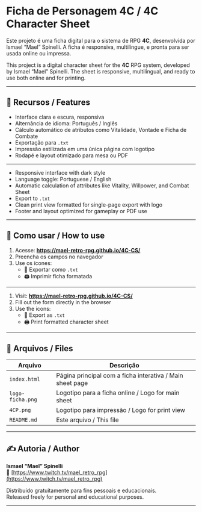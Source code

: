 # Ficha de Personagem 4C / 4C Character Sheet

Este projeto é uma ficha digital para o sistema de RPG **4C**, desenvolvida por Ismael “Mael” Spinelli. A ficha é responsiva, multilíngue, e pronta para ser usada online ou impressa.

This project is a digital character sheet for the **4C** RPG system, developed by Ismael “Mael” Spinelli. The sheet is responsive, multilingual, and ready to use both online and for printing.

---

## 📌 Recursos / Features

- Interface clara e escura, responsiva  
- Alternância de idioma: Português / Inglês  
- Cálculo automático de atributos como Vitalidade, Vontade e Ficha de Combate  
- Exportação para `.txt`  
- Impressão estilizada em uma única página com logotipo  
- Rodapé e layout otimizado para mesa ou PDF  

---

- Responsive interface with dark style  
- Language toggle: Portuguese / English  
- Automatic calculation of attributes like Vitality, Willpower, and Combat Sheet  
- Export to `.txt`  
- Clean print view formatted for single-page export with logo  
- Footer and layout optimized for gameplay or PDF use  

---

## 🚀 Como usar / How to use

1. Acesse: **https://mael-retro-rpg.github.io/4C-CS/**
2. Preencha os campos no navegador  
3. Use os ícones:
   - 📄 Exportar como `.txt`  
   - 🖨️ Imprimir ficha formatada  

---

1. Visit: **https://mael-retro-rpg.github.io/4C-CS/**  
2. Fill out the form directly in the browser  
3. Use the icons:
   - 📄 Export as `.txt`  
   - 🖨️ Print formatted character sheet  

---

## 🧾 Arquivos / Files

| Arquivo | Descrição |
|--------|-----------|
| `index.html` | Página principal com a ficha interativa / Main sheet page |
| `logo-ficha.png` | Logotipo para a ficha online / Logo for main sheet |
| `4CP.png` | Logotipo para impressão / Logo for print view |
| `README.md` | Este arquivo / This file |

---

## ✍️ Autoria / Author

**Ismael “Mael” Spinelli**  
🔗 [https://www.twitch.tv/mael_retro_rpg](https://www.twitch.tv/mael_retro_rpg)

Distribuído gratuitamente para fins pessoais e educacionais.  
Released freely for personal and educational purposes.

---
